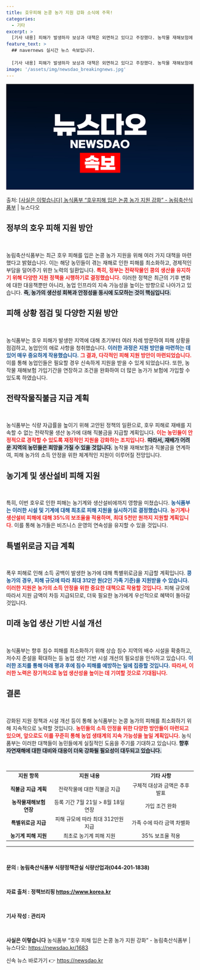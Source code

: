 ```yaml
---
title: 호우피해 논콩 농가 지원 강화 소식에 주목!
categories:
  - 기타
excerpt: >
  [기사 내용] 피해가 발생하자 보상과 대책은 외면하고 있다고 주장했다. 농작물 재해보험에 가입했어도 매출의 …
feature_text: >
  ## navernews 실시간 뉴스 속보입니다.

  [기사 내용] 피해가 발생하자 보상과 대책은 외면하고 있다고 주장했다. 농작물 재해보험에 가입했어도 매출의 …
image: '/assets/img/newsdao_breakingnews.jpg'
---
```


![뉴스다오 속보](/assets/img/newsdao_breakingnews.jpg)

<p>출처: <a href="https://newsdao.kr/1683" rel="dofollow">[사실은 이렇습니다] 농식품부 “호우피해 입은 논콩 농가 지원 강화” - 농림축산식품부</a> | 뉴스다오</p>

<h2 data-ke-size="size26">정부의 호우 피해 지원 방안</h2>

<p data-ke-size="size16">&nbsp;</p>

농림축산식품부는 최근 호우 피해를 입은 논콩 농가 지원을 위해 여러 가지 대책을 마련했다고 밝혔습니다. 이는 해당 농민들이 겪는 재해로 인한 피해를 최소화하고, 경제적인 부담을 덜어주기 위한 노력의 일환입니다. <b><span style="color: #ee2323;">특히, 정부는 전략작물인 콩의 생산을 유지하기 위해 다양한 지원 정책을 시행하기로 결정했습니다.</span></b>  이러한 정책은 최근의 기후 변화에 대한 대응책뿐만 아니라, 농업 인프라의 지속 가능성을 높이는 방향으로 나아가고 있습니다. <b><span style="background-color: #21538527;">즉, 농가의 생산성 회복과 안정성을 동시에 도모하는 것이 핵심입니다.</span></b>

<h2 data-ke-size="size26">피해 상황 점검 및 다양한 지원 방안</h2>

<p data-ke-size="size16">&nbsp;</p>

농식품부는 호우 피해가 발생한 지역에 대해 초기부터 여러 차례 방문하여 피해 상황을 점검하고, 농업인의 애로 사항을 청취했습니다. <b><span style="color: #1a5490;">이러한 과정은 지원 방안을 마련하는 데 있어 매우 중요하게 작용했습니다.</span></b> <b><span style="color: #ee2323;">그 결과, 다각적인 피해 지원 방안이 마련되었습니다.</span></b> 이를 통해 농업인들은 필요할 경우 신속하게 지원을 받을 수 있게 되었습니다. 또한, 농작물 재해보험 가입기간을 연장하고 조건을 완화하여 더 많은 농가가 보험에 가입할 수 있도록 하였습니다.

<h2 data-ke-size="size26">전략작물직불금 지급 계획</h2>

<p data-ke-size="size16">&nbsp;</p>

농식품부는 식량 자급률을 높이기 위해 고안된 정책의 일환으로, 호우 피해로 재배를 지속할 수 없는 전략작물 생산 농가에 대해 직불금을 지급할 계획입니다. <b><span style="color: #ee2323;">이는 농민들이 안정적으로 경작할 수 있도록 재정적인 지원을 강화하는 조치입니다.</span></b> <b><span style="background-color: #21538527;">따라서, 재배가 어려운 지역의 농민들은 희망을 가질 수 있을 것입니다.</span></b> 농작물 재해보험과 직불금을 연계하여, 피해 농가의 소득 안정을 위한 체계적인 지원이 이루어질 전망입니다. 

<h2 data-ke-size="size26">농기계 및 생산설비 피해 지원</h2>

<p data-ke-size="size16">&nbsp;</p>

특히, 이번 호우로 인한 피해는 농기계와 생산설비에까지 영향을 미쳤습니다. <b><span style="color: #1a5490;">농식품부는 이러한 시설 및 기계에 대해 최초로 피해 지원을 실시하기로 결정했습니다.</span></b> <b><span style="color: #ee2323;">농기계나 생산설비 피해에 대해 35%의 보조율을 적용하며, 최대 5천만 원까지 지원할 계획입니다.</span></b> 이를 통해 농가들은 비즈니스 운영의 연속성을 유지할 수 있을 것입니다. 

<h2 data-ke-size="size26">특별위로금 지급 계획</h2>

<p data-ke-size="size16">&nbsp;</p>

폭우 피해로 인해 소득 공백이 발생한 농가에 대해 특별위로금을 지급할 계획입니다. <b><span style="color: #1a5490;">콩 농가의 경우, 피해 규모에 따라 최대 312만 원(2인 가족 기준)을 지원받을 수 있습니다.</span></b> <b><span style="color: #ee2323;">이러한 지원은 농가의 소득 안정을 위한 중요한 대책으로 작용할 것입니다.</span></b> 피해 규모에 따라서 지원 금액이 차등 지급되므로, 더욱 필요한 농가에게 우선적으로 혜택이 돌아갈 것입니다. 

<h2 data-ke-size="size26">미래 농업 생산 기반 시설 개선</h2>

<p data-ke-size="size16">&nbsp;</p>

농식품부는 향후 침수 피해를 최소화하기 위해 상습 침수 지역의 배수 시설을 확충하고, 저수지 준설을 확대하는 등 농업 생산 기반 시설 개선의 필요성을 인식하고 있습니다. <b><span style="color: #1a5490;">이러한 조치를 통해 아래 평과 후에 침수 피해를 예방하는 일에 집중할 것입니다.</span></b> <b><span style="color: #ee2323;">따라서, 이러한 노력은 장기적으로 농업 생산성을 높이는 데 기여할 것으로 기대됩니다.</span></b> 

<h2 data-ke-size="size26">결론</h2>

<p data-ke-size="size16">&nbsp;</p>

강화된 지원 정책과 시설 개선 등이 통해 농식품부는 논콩 농가의 피해를 최소화하기 위해 지속적으로 노력할 것입니다. <b><span style="color: #ee2323;">농민들의 소득 안정을 위한 다양한 방안들이 마련되고 있으며, 앞으로도 이를 꾸준히 통해 농업 생태계의 지속 가능성을 높일 계획입니다.</span></b> 농식품부는 이러한 대책들이 농민들에게 실질적인 도움을 주기를 기대하고 있습니다. <b><span style="background-color: #21538527;">향후 자연재해에 대한 대비와 대응이 더욱 강화될 필요성이 대두되고 있습니다.</span></b>

<p data-ke-size="size16">&nbsp;</p>

<table style="width: 100%; border-collapse: collapse;">
    <tbody>
        <tr>
            <td style="text-align: center; height: 17px;"><b>지원 항목</b></td>
            <td style="text-align: center; height: 17px;"><b>지원 내용</b></td>
            <td style="text-align: center; height: 17px;"><b>기타 사항</b></td>
        </tr>
        <tr>
            <td style="text-align: center; height: 17px;"><b>직불금 지급 계획</b></td>
            <td style="text-align: center; height: 17px;">전략작물에 대한 직불금 지급</td>
            <td style="text-align: center; height: 17px;">구체적 대상과 금액은 추후 발표</td>
        </tr>
        <tr>
            <td style="text-align: center; height: 17px;"><b>농작물재해보험 연장</b></td>
            <td style="text-align: center; height: 17px;">등록 기간 7월 21일 > 8월 18일 연장</td>
            <td style="text-align: center; height: 17px;">가입 조건 완화</td>
        </tr>
        <tr>
            <td style="text-align: center; height: 17px;"><b>특별위로금 지급</b></td>
            <td style="text-align: center; height: 17px;">피해 규모에 따라 최대 312만원 지급</td>
            <td style="text-align: center; height: 17px;">가족 수에 따라 금액 차별화</td>
        </tr>
        <tr>
            <td style="text-align: center; height: 17px;"><b>농기계 피해 지원</b></td>
            <td style="text-align: center; height: 17px;">최초로 농기계 피해 지원</td>
            <td style="text-align: center; height: 17px;">35% 보조율 적용</td>
        </tr>
    </tbody>
</table>

<hr/>

<p data-ke-size="size16">&nbsp;</p>

<strong>문의 : 농림축산식품부 식량정책관실 식량산업과(044-201-1838)</strong>

<p data-ke-size="size16">&nbsp;</p>

<strong>자료 출처 : 정책브리핑 https://www.korea.kr</strong>

<p data-ke-size="size16">&nbsp;</p>

<strong>기사 작성 : 관리자</strong>

<p data-ke-size="size16">&nbsp;</p>

<strong>사실은 이렇습니다</strong> 농식품부 “호우 피해 입은 논콩 농가 지원 강화” - 농림축산식품부 | 뉴스다오: https://newsdao.kr/1683 

신속 뉴스 바로가기 👉 <a href="https://newsdao.kr" rel="dofollow">https://newsdao.kr</a>


